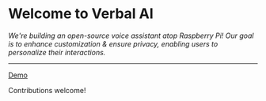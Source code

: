 # Welcome to Verbal AI

_We're building an open-source voice assistant atop Raspberry Pi! Our goal is to enhance customization & ensure privacy, enabling users to personalize their interactions._
***
[Demo](https://www.youtube.com/watch?v=QgtRV2_USSE)

Contributions welcome!
